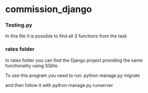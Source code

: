# commission_django
### Testing.py
In this file it is possible to find all 3 functions from the task

### rates folder
In rates folder you can find the Django project providing the same functionality using SQlite.

To use this program you need to run:
    python manage.py migrate

and then follow it with
    python manage.py runserver

